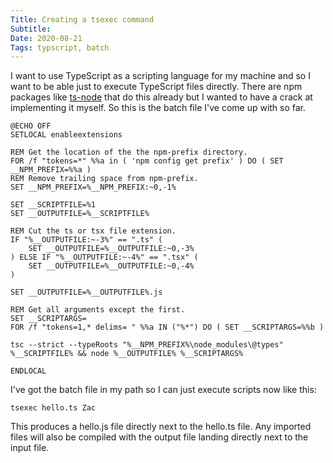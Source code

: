 ```yaml
---
Title: Creating a tsexec command
Subtitle: 
Date: 2020-08-21
Tags: typscript, batch
---
```


I want to use TypeScript as a scripting language for my machine and
so I want to be able just to execute TypeScript files directly. There
are npm packages like [ts-node](https://www.npmjs.com/package/ts-node)
that do this already but I wanted to have a crack at implementing it
myself. So this is the batch file I've come up with so far.

<!--more-->

```batch
@ECHO OFF
SETLOCAL enableextensions 

REM Get the location of the the npm-prefix directory.
FOR /f "tokens=*" %%a in ( 'npm config get prefix' ) DO ( SET __NPM_PREFIX=%%a ) 
REM Remove trailing space from npm-prefix.
SET __NPM_PREFIX=%__NPM_PREFIX:~0,-1%

SET __SCRIPTFILE=%1
SET __OUTPUTFILE=%__SCRIPTFILE%

REM Cut the ts or tsx file extension.
IF "%__OUTPUTFILE:~-3%" == ".ts" (
    SET __OUTPUTFILE=%__OUTPUTFILE:~0,-3%
) ELSE IF "%__OUTPUTFILE:~-4%" == ".tsx" (
    SET __OUTPUTFILE=%__OUTPUTFILE:~0,-4%
)

SET __OUTPUTFILE=%__OUTPUTFILE%.js

REM Get all arguments except the first.
SET __SCRIPTARGS=
FOR /f "tokens=1,* delims= " %%a IN ("%*") DO ( SET __SCRIPTARGS=%%b )

tsc --strict --typeRoots "%__NPM_PREFIX%\node_modules\@types" %__SCRIPTFILE% && node %__OUTPUTFILE% %__SCRIPTARGS%

ENDLOCAL
```

I've got the batch file in my path so I can just execute scripts now like this:

```batch
tsexec hello.ts Zac
```

This produces a hello.js file directly next to the hello.ts file. Any imported files
will also be compiled with the output file landing directly next to the input file.
